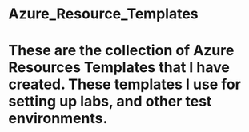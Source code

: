 # Azure_Resource_Templates

# These are the collection of Azure Resources Templates that I have created. These templates I use for setting up labs, and other test environments. 